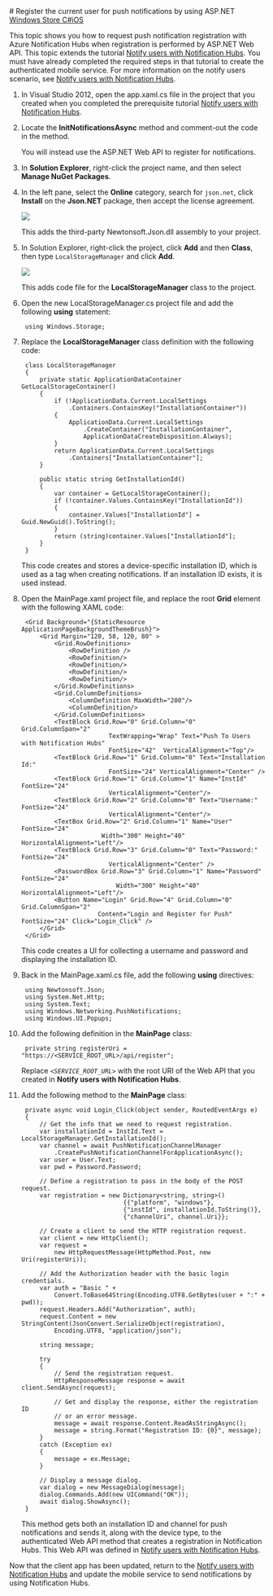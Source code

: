 <properties linkid="notification-hubs-how-to-guides-howto-register-user-with-aspnet-webapi-windowsphonedotnet" urlDisplayName="Notify Windows Store app users by using Web API" pageTitle="Register the current user for push notifications by using Web API - Notification Hubs" metaKeywords="Azure registering application, Notification Hubs, Azure push notifications, push notification Windows Store app" description="Learn how to request push notification registration in a Windows Store app with Azure Notification Hubs when registeration is performed by ASP.NET Web API." metaCanonical="" services="notification-hubs" documentationCenter="" title="Register the current user for push notifications by using ASP.NET" authors="" solutions="" manager="" editor="" />

<tags ms.service="notification-hubs" ms.workload="mobile" ms.tgt_pltfrm="mobile-windows-store" ms.devlang="dotnet" ms.topic="article" ms.date="01/01/1900" ms.author="" />
# Register the current user for push notifications by using ASP.NET

<div class="dev-center-tutorial-selector sublanding">
    <a href="/en-us/documentation/articles/notification-hubs-windows-store-aspnet-register-user-push-notifications/" title="Windows Store C#" class="current">Windows Store C#</a><a href="/en-us/documentation/articles/notification-hubs-ios-aspnet-register-user-push-notifications/" title="iOS">iOS</a>
</div>

This topic shows you how to request push notification registration with Azure Notification Hubs when registration is performed by ASP.NET Web API. This topic extends the tutorial [Notify users with Notification Hubs]. You must have already completed the required steps in that tutorial to create the authenticated mobile service. For more information on the notify users scenario, see [Notify users with Notification Hubs].  

1. In Visual Studio 2012, open the app.xaml.cs file in the project that you created when you completed the prerequisite tutorial [Notify users with Notification Hubs].

2. Locate the **InitNotificationsAsync** method and comment-out the code in the method.

	You will instead use the ASP.NET Web API to register for notifications.

3. In **Solution Explorer**, right-click the project name, and then select **Manage NuGet Packages**.

4. In the left pane, select the **Online** category, search for `json.net`, click **Install** on the **Json.NET** package, then accept the license agreement. 

  	![][0]

  	This adds the third-party Newtonsoft.Json.dll assembly to your project.

3. In Solution Explorer, right-click the project, click **Add** and then **Class**, then type `LocalStorageManager` and click **Add**.

	![][1] 

	This adds code file for the **LocalStorageManager** class to the project.

4. Open the new LocalStorageManager.cs project file and add the following **using** statement:

		using Windows.Storage;

5. Replace the **LocalStorageManager** class definition with the following code:

        class LocalStorageManager
        {
            private static ApplicationDataContainer GetLocalStorageContainer()
            {
                if (!ApplicationData.Current.LocalSettings
                    .Containers.ContainsKey("InstallationContainer"))
                {
                    ApplicationData.Current.LocalSettings
                        .CreateContainer("InstallationContainer",                                                            
                        ApplicationDataCreateDisposition.Always);
                }
                return ApplicationData.Current.LocalSettings
                    .Containers["InstallationContainer"];
            }

            public static string GetInstallationId()
            {
                var container = GetLocalStorageContainer();
                if (!container.Values.ContainsKey("InstallationId"))
                {
                    container.Values["InstallationId"] = Guid.NewGuid().ToString();
                }
                return (string)container.Values["InstallationId"];
            }
        }

	This code creates and stores a device-specific installation ID, which is used as a tag when creating notifications. If an installation ID exists, it is used instead.

6. Open the MainPage.xaml project file, and replace the root **Grid** element with the following XAML code:

        <Grid Background="{StaticResource ApplicationPageBackgroundThemeBrush}">
            <Grid Margin="120, 58, 120, 80" >
                <Grid.RowDefinitions>
                    <RowDefinition />
                    <RowDefinition/>
                    <RowDefinition/>
                    <RowDefinition/>
                    <RowDefinition/>
                </Grid.RowDefinitions>
                <Grid.ColumnDefinitions>
                    <ColumnDefinition MaxWidth="200"/>
                    <ColumnDefinition/>
                </Grid.ColumnDefinitions>
                <TextBlock Grid.Row="0" Grid.Column="0" Grid.ColumnSpan="2"  
	                           TextWrapping="Wrap" Text="Push To Users with Notification Hubs" 
	                           FontSize="42"  VerticalAlignment="Top"/>
                <TextBlock Grid.Row="1" Grid.Column="0" Text="Installation Id:" 
	                           FontSize="24" VerticalAlignment="Center" />
                <TextBlock Grid.Row="1" Grid.Column="1" Name="InstId" FontSize="24" 
	                           VerticalAlignment="Center"/>
                <TextBlock Grid.Row="2" Grid.Column="0" Text="Username:" FontSize="24" 
	                           VerticalAlignment="Center"/>
                <TextBox Grid.Row="2" Grid.Column="1" Name="User" FontSize="24" 
	                         Width="300" Height="40" HorizontalAlignment="Left"/>
                <TextBlock Grid.Row="3" Grid.Column="0" Text="Password:" FontSize="24" 
	                           VerticalAlignment="Center" />
                <PasswordBox Grid.Row="3" Grid.Column="1" Name="Password" FontSize="24" 
	                             Width="300" Height="40" HorizontalAlignment="Left"/>
                <Button Name="Login" Grid.Row="4" Grid.Column="0" Grid.ColumnSpan="2" 
	                        Content="Login and Register for Push" FontSize="24" Click="Login_Click" />
            </Grid>
        </Grid>

	This code creates a UI for collecting a username and password and displaying the installation ID. 

7. Back in the MainPage.xaml.cs file, add the following **using** directives:

		using Newtonsoft.Json;
		using System.Net.Http;
		using System.Text;
		using Windows.Networking.PushNotifications;
		using Windows.UI.Popups;

8. Add the following definition in the **MainPage** class:

		private string registerUri = "https://<SERVICE_ROOT_URL>/api/register";
        
	Replace _`<SERVICE_ROOT_URL>`_ with the root URI of the Web API that you created in **Notify users with Notification Hubs**. 

8. Add the following method to the **MainPage** class:

        private async void Login_Click(object sender, RoutedEventArgs e)
        {
            // Get the info that we need to request registration.
            var installationId = InstId.Text = LocalStorageManager.GetInstallationId();
            var channel = await PushNotificationChannelManager
                .CreatePushNotificationChannelForApplicationAsync();
            var user = User.Text;
            var pwd = Password.Password;

            // Define a registration to pass in the body of the POST request.
            var registration = new Dictionary<string, string>()
                                   {{"platform", "windows"},
                                   {"instId", installationId.ToString()},
                                   {"channelUri", channel.Uri}};

            // Create a client to send the HTTP registration request.
            var client = new HttpClient();
            var request =
                new HttpRequestMessage(HttpMethod.Post, new Uri(registerUri));
            
            // Add the Authorization header with the basic login credentials.
            var auth = "Basic " +
                Convert.ToBase64String(Encoding.UTF8.GetBytes(user + ":" + pwd));
            request.Headers.Add("Authorization", auth);
            request.Content = new StringContent(JsonConvert.SerializeObject(registration),
                Encoding.UTF8, "application/json");

            string message;

            try
            {
                // Send the registration request.
                HttpResponseMessage response = await client.SendAsync(request);

                // Get and display the response, either the registration ID
                // or an error message.
                message = await response.Content.ReadAsStringAsync();
                message = string.Format("Registration ID: {0}", message);
            }
            catch (Exception ex)
            {
                message = ex.Message;
            }

            // Display a message dialog.
            var dialog = new MessageDialog(message);
            dialog.Commands.Add(new UICommand("OK"));
            await dialog.ShowAsync();
        }

	This method gets both an installation ID and channel for push notifications and sends it, along with the device type, to the authenticated Web API method that creates a registration in Notification Hubs. This Web API was defined in [Notify users with Notification Hubs].

Now that the client app has been updated, return to the [Notify users with Notification Hubs] and update the mobile service to send notifications by using Notification Hubs.

<!-- Anchors. -->

<!-- Images. -->
[0]: ./media/notification-hubs-windows-store-aspnet-register-user-push-notifications/notification-hub-add-nuget-package-json.png
[1]: ./media/notification-hubs-windows-store-aspnet-register-user-push-notifications/notification-hub-create-aspnet-class.png

<!-- URLs. -->
[Notify users with Notification Hubs]: /en-us/manage/services/notification-hubs/notify-users-aspnet

[Azure Management Portal]: https://manage.windowsazure.com/
